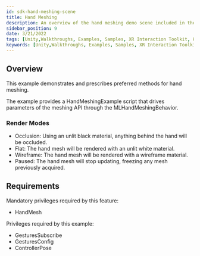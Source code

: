 ```yaml
---
id: sdk-hand-meshing-scene
title: Hand Meshing
description: An overview of the hand meshing demo scene included in the Magic Leap 2 Examples Project, which uses Unity's XR Interaction Toolkit.
sidebar_position: 9
date: 3/21/2022
tags: [Unity,Walkthroughs, Examples, Samples, XR Interaction Toolkit, Hand, Meshing]
keywords: [Unity,Walkthroughs, Examples, Samples, XR Interaction Toolkit, Hand, Meshing]
---
```



## Overview

This example demonstrates and prescribes preferred methods for hand meshing.

The example provides a HandMeshingExample script that drives parameters of the meshing API through the MLHandMeshingBehavior.

### Render Modes

- Occlusion: Using an unlit black material, anything behind the hand will be occluded.
- Flat: The hand mesh will be rendered with an unlit white material.
- Wireframe: The hand mesh will be rendered with a wireframe material.
- Paused: The hand mesh will stop updating, freezing any mesh previously acquired.

## Requirements

Mandatory privileges required by this feature:

- HandMesh

Privileges required by this example:

- GesturesSubscribe
- GesturesConfig
- ControllerPose
